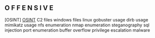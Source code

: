 ## O F F E N S I V E

[OSINT]
<a href="{{ site.baseurl }}/_posts/OSINT">OSINT</a>
C2
files windows
files linux
gobuster usage
dirb usage
mimikatz usage
nfs enumeration
nmap enumeration
steganography
sql injection
port enumeration
buffer overflow
privilege escalation
malware
